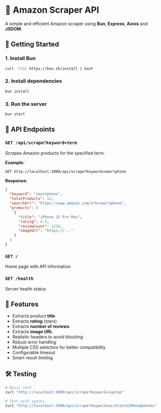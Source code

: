 # 🛒 Amazon Scraper API

A simple and efficient Amazon scraper using **Bun**, **Express**, **Axios** and **JSDOM**.

## 🚀 Getting Started

### 1. Install Bun
```bash
curl -fsSL https://bun.sh/install | bash
```

### 2. Install dependencies
```bash
bun install
```

### 3. Run the server
```bash
bun start
```

## 📡 API Endpoints

### `GET /api/scrape?keyword=term`

Scrapes Amazon products for the specified term.

**Example:**
```
GET http://localhost:3000/api/scrape?keyword=smartphone
```

**Response:**
```json
{
  "keyword": "smartphone",
  "totalProducts": 12,
  "searchUrl": "https://www.amazon.com/s?k=smartphone",
  "products": [
    {
      "title": "iPhone 15 Pro Max",
      "rating": 4.5,
      "reviewCount": 1234,
      "imageUrl": "https://..."
    }
  ]
}
```

### `GET /` 
Home page with API information

### `GET /health`
Server health status

## 🎯 Features

- Extracts product **title**
- Extracts **rating** (stars)
- Extracts **number of reviews**
- Extracts **image URL**
- Realistic headers to avoid blocking
- Robust error handling
- Multiple CSS selectors for better compatibility
- Configurable timeout
- Smart result limiting

## 🛠 Testing

```bash
# Basic test
curl "http://localhost:3000/api/scrape?keyword=laptop"

# Test with spaces
curl "http://localhost:3000/api/scrape?keyword=wireless%20headphones"
```
